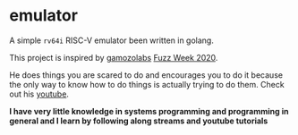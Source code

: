 # emulator

A simple `rv64i` RISC-V emulator been written in golang.

This project is inspired by [gamozolabs](https://github.com/gamozolabs) [Fuzz
Week 2020](https://gamozolabs.github.io/2020/07/12/fuzz_week_2020.html).

He does things you are scared to do and encourages you to do it because the only way to know how to do things is actually trying to do them. Check out his [youtube](https://youtube.com/user/gamozolabs).

__I have very little knowledge in systems programming and programming in general
and I learn by following along streams and youtube tutorials__
